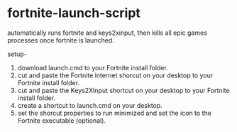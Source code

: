 # fortnite-launch-script
automatically runs fortnite and keys2xinput, then kills all epic games processes once fortnite is launched.

setup-
1. download launch.cmd to your Fortnite install folder.
2. cut and paste the Fortnite internet shorcut on your desktop to your Fortnite install folder.
3. cut and paste the Keys2XInput shortcut on your desktop to your Fortnite install folder.
4. create a shortcut to launch.cmd on your desktop.
5. set the shorcut properties to run minimized and set the icon to the Fortnite executable (optional).
